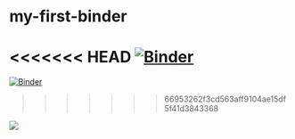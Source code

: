 # my-first-binder

<<<<<<< HEAD
[![Binder](https://mybinder.org/badge_logo.svg)](https://mybinder.org/v2/gh/tiszalab/my-first-binder/HEAD)
=======
[![Binder](https://mybinder.org/badge_logo.svg)](https://mybinder.org/v2/gh/tiszalab/my-first-binder/HEAD)
>>>>>>> 66953262f3cd563aff9104ae15df5f41d3843368


![](https://img.shields.io/badge/Tisza_Lab-black?color=%23abedf6&link=https%3A%2F%2Favatars.githubusercontent.com%2Fu%2F180460755%3Fs%3D200%26v%3D4])
